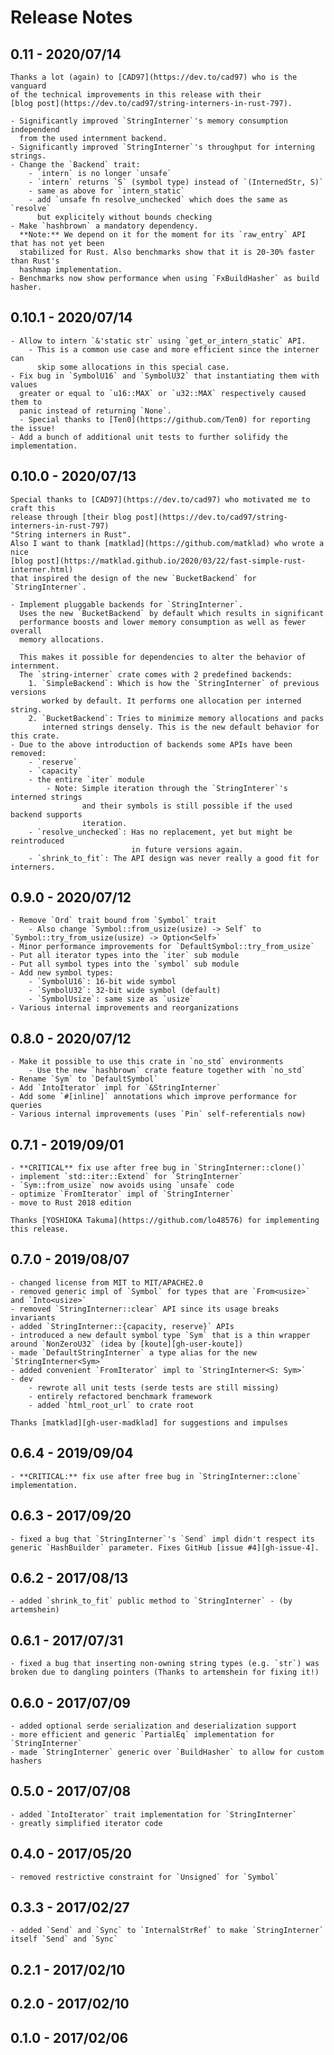 # Release Notes

## 0.11 - 2020/07/14

	Thanks a lot (again) to [CAD97](https://dev.to/cad97) who is the vanguard
	of the technical improvements in this release with their
	[blog post](https://dev.to/cad97/string-interners-in-rust-797).

	- Significantly improved `StringInterner`'s memory consumption independend
	  from the used internment backend.
	- Significantly improved `StringInterner`'s throughput for interning strings.
	- Change the `Backend` trait:
		- `intern` is no longer `unsafe`
		- `intern` returns `S` (symbol type) instead of `(InternedStr, S)`
		- same as above for `intern_static`
		- add `unsafe fn resolve_unchecked` which does the same as `resolve`
		  but explicitely without bounds checking
	- Make `hashbrown` a mandatory dependency.
	  **Note:** We depend on it for the moment for its `raw_entry` API that has not yet been
	  stabilized for Rust. Also benchmarks show that it is 20-30% faster than Rust's
	  hashmap implementation.
	- Benchmarks now show performance when using `FxBuildHasher` as build hasher.

## 0.10.1 - 2020/07/14

	- Allow to intern `&'static str` using `get_or_intern_static` API.
		- This is a common use case and more efficient since the interner can
		  skip some allocations in this special case.
	- Fix bug in `SymbolU16` and `SymbolU32` that instantiating them with values
	  greater or equal to `u16::MAX` or `u32::MAX` respectively caused them to
	  panic instead of returning `None`.
	  - Special thanks to [Ten0](https://github.com/Ten0) for reporting the issue!
	- Add a bunch of additional unit tests to further solifidy the implementation.

## 0.10.0 - 2020/07/13

	Special thanks to [CAD97](https://dev.to/cad97) who motivated me to craft this
	release through [their blog post](https://dev.to/cad97/string-interners-in-rust-797)
	"String interners in Rust".
	Also I want to thank [matklad](https://github.com/matklad) who wrote a nice
	[blog post](https://matklad.github.io/2020/03/22/fast-simple-rust-interner.html)
	that inspired the design of the new `BucketBackend` for `StringInterner`.

	- Implement pluggable backends for `StringInterner`.
	  Uses the new `BucketBackend` by default which results in significant
	  performance boosts and lower memory consumption as well as fewer overall
	  memory allocations.

	  This makes it possible for dependencies to alter the behavior of internment.
	  The `string-interner` crate comes with 2 predefined backends:
		1. `SimpleBackend`: Which is how the `StringInterner` of previous versions
		   worked by default. It performs one allocation per interned string.
		2. `BucketBackend`: Tries to minimize memory allocations and packs
		   interned strings densely. This is the new default behavior for this crate.
	- Due to the above introduction of backends some APIs have been removed:
		- `reserve`
		- `capacity`
		- the entire `iter` module
			- Note: Simple iteration through the `StringInterer`'s interned strings
			        and their symbols is still possible if the used backend supports
			        iteration.
		- `resolve_unchecked`: Has no replacement, yet but might be reintroduced
		                       in future versions again.
		- `shrink_to_fit`: The API design was never really a good fit for interners.

## 0.9.0 - 2020/07/12

	- Remove `Ord` trait bound from `Symbol` trait
		- Also change `Symbol::from_usize(usize) -> Self` to `Symbol::try_from_usize(usize) -> Option<Self>`
	- Minor performance improvements for `DefaultSymbol::try_from_usize`
	- Put all iterator types into the `iter` sub module
	- Put all symbol types into the `symbol` sub module
	- Add new symbol types:
		- `SymbolU16`: 16-bit wide symbol
		- `SymbolU32`: 32-bit wide symbol (default)
		- `SymbolUsize`: same size as `usize`
	- Various internal improvements and reorganizations

## 0.8.0 - 2020/07/12

	- Make it possible to use this crate in `no_std` environments
		- Use the new `hashbrown` crate feature together with `no_std`
	- Rename `Sym` to `DefaultSymbol`
	- Add `IntoIterator` impl for `&StringInterner`
	- Add some `#[inline]` annotations which improve performance for queries
	- Various internal improvements (uses `Pin` self-referentials now)

## 0.7.1 - 2019/09/01

	- **CRITICAL** fix use after free bug in `StringInterner::clone()`
	- implement `std::iter::Extend` for `StringInterner`
	- `Sym::from_usize` now avoids using `unsafe` code
	- optimize `FromIterator` impl of `StringInterner`
	- move to Rust 2018 edition

	Thanks [YOSHIOKA Takuma](https://github.com/lo48576) for implementing this release.

## 0.7.0 - 2019/08/07

	- changed license from MIT to MIT/APACHE2.0
	- removed generic impl of `Symbol` for types that are `From<usize>` and `Into<usize>`
	- removed `StringInterner::clear` API since its usage breaks invariants
	- added `StringInterner::{capacity, reserve}` APIs
	- introduced a new default symbol type `Sym` that is a thin wrapper around `NonZeroU32` (idea by [koute][gh-user-koute])
	- made `DefaultStringInterner` a type alias for the new `StringInterner<Sym>`
	- added convenient `FromIterator` impl to `StringInterner<S: Sym>`
	- dev
		- rewrote all unit tests (serde tests are still missing)
		- entirely refactored benchmark framework
		- added `html_root_url` to crate root

	Thanks [matklad][gh-user-madklad] for suggestions and impulses

## 0.6.4 - 2019/09/04

    - **CRITICAL:** fix use after free bug in `StringInterner::clone` implementation.

## 0.6.3 - 2017/09/20

	- fixed a bug that `StringInterner`'s `Send` impl didn't respect its generic `HashBuilder` parameter. Fixes GitHub [issue #4][gh-issue-4].

## 0.6.2 - 2017/08/13

	- added `shrink_to_fit` public method to `StringInterner` - (by artemshein)

## 0.6.1  - 2017/07/31

	- fixed a bug that inserting non-owning string types (e.g. `str`) was broken due to dangling pointers (Thanks to artemshein for fixing it!)

## 0.6.0 - 2017/07/09

	- added optional serde serialization and deserialization support
	- more efficient and generic `PartialEq` implementation for `StringInterner`
	- made `StringInterner` generic over `BuildHasher` to allow for custom hashers

## 0.5.0 - 2017/07/08

	- added `IntoIterator` trait implementation for `StringInterner`
	- greatly simplified iterator code

## 0.4.0 - 2017/05/20

	- removed restrictive constraint for `Unsigned` for `Symbol`

## 0.3.3 - 2017/02/27

	- added `Send` and `Sync` to `InternalStrRef` to make `StringInterner` itself `Send` and `Sync`

## 0.2.1 - 2017/02/10

## 0.2.0 - 2017/02/10

## 0.1.0 - 2017/02/06

[gh-issue-4]: (https://github.com/Robbepop/string-interner/issues/4)

[gh-user-koute]: https://github.com/koute
[gh-user-madklad]: https://github.com/matklad
